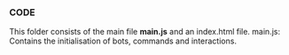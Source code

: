 ### CODE
This folder consists of the main file **main.js** and an index.html file.
main.js: Contains the initialisation of bots, commands and interactions.
